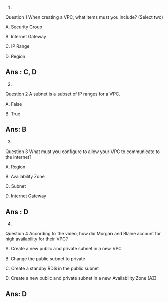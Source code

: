 1.
Question 1
When creating a VPC, what items must you include? (Select two)

A. Security Group 

B. Internet Gateway

C. IP Range

D. Region

## Ans : C, D

2.
Question 2
A subnet is a subset of IP ranges for a VPC.  

A. False

B. True

## Ans: B

3.
Question 3
What must you configure to allow your VPC to communicate to the internet?

A. Region

B. Availability Zone

C. Subnet

D. Internet Gateway

## Ans : D

4.
Question 4
According to the video, how did Morgan and Blaine account for high availability for their VPC? 

A. Create a new public and private subnet in a new VPC

B. Change the public subnet to private

C. Create a standby RDS in the public subnet

D. Create a new public and private subnet in a new Availability Zone (AZ)

## Ans: D